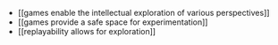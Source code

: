  - [[games enable the intellectual exploration of various perspectives]]
 - [[games provide a safe space for experimentation]]
 - [[replayability allows for exploration]]
